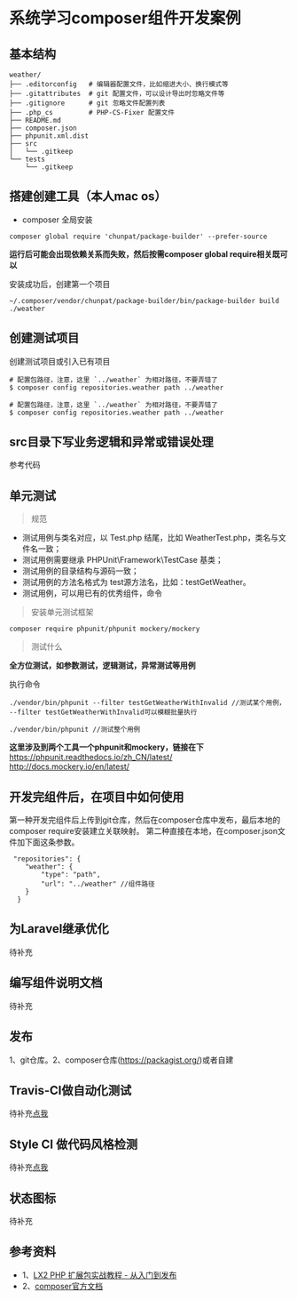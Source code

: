 # 系统学习composer组件开发案例

## 基本结构

```
weather/
├── .editorconfig   # 编辑器配置文件，比如缩进大小、换行模式等
├── .gitattributes  # git 配置文件，可以设计导出时忽略文件等
├── .gitignore      # git 忽略文件配置列表
├── .php_cs         # PHP-CS-Fixer 配置文件
├── README.md    
├── composer.json
├── phpunit.xml.dist
├── src
│   └── .gitkeep
└── tests
    └── .gitkeep
```

## 搭建创建工具（本人mac os）

* composer 全局安装 
```
composer global require 'chunpat/package-builder' --prefer-source
```
**运行后可能会出现依赖关系而失败，然后按需composer global require相关既可以**

安装成功后，创建第一个项目
```
~/.composer/vendor/chunpat/package-builder/bin/package-builder build ./weather
```

## 创建测试项目

创建测试项目或引入已有项目
```
# 配置包路径，注意，这里 `../weather` 为相对路径，不要弄错了
$ composer config repositories.weather path ../weather 

# 配置包路径，注意，这里 `../weather` 为相对路径，不要弄错了
$ composer config repositories.weather path ../weather 
```

## src目录下写业务逻辑和异常或错误处理

参考代码

## 单元测试

> 规范

* 测试用例与类名对应，以 Test.php 结尾，比如 WeatherTest.php，类名与文件名一致；
* 测试用例需要继承 PHPUnit\Framework\TestCase 基类；
* 测试用例的目录结构与源码一致；
* 测试用例的方法名格式为 test源方法名，比如：testGetWeather。
* 测试用例，可以用已有的优秀组件，命令

> 安装单元测试框架

```
composer require phpunit/phpunit mockery/mockery
```

> 测试什么

**全方位测试，如参数测试，逻辑测试，异常测试等用例**

执行命令
```
./vendor/bin/phpunit --filter testGetWeatherWithInvalid //测试某个用例， --filter testGetWeatherWithInvalid可以模糊批量执行

./vendor/bin/phpunit //测试整个用例

```

**这里涉及到两个工具一个phpunit和mockery，链接在下**
https://phpunit.readthedocs.io/zh_CN/latest/
http://docs.mockery.io/en/latest/

## 开发完组件后，在项目中如何使用

第一种开发完组件后上传到git仓库，然后在composer仓库中发布，最后本地的composer require安装建立关联映射。
第二种直接在本地，在composer.json文件加下面这条参数。
```
 "repositories": {
    "weather": {
        "type": "path",
        "url": "../weather" //组件路径
    }
  }
```

## 为Laravel继承优化

待补充

## 编写组件说明文档

待补充

## 发布

1、git仓库。2、composer仓库(https://packagist.org/)或者自建

## Travis-CI做自动化测试

待补充[点我](https://travis-ci.org/)

## Style CI 做代码风格检测

待补充[点我](https://github.styleci.io/)

## 状态图标

待补充

## 参考资料
* 1、[LX2 PHP 扩展包实战教程 - 从入门到发布](https://learnku.com/courses/creating-package/)
* 2、[composer官方文档](https://docs.phpcomposer.com/03-cli.html)
